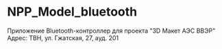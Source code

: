 # NPP_Model_bluetooth
Приложение Bluetooth-контроллер для проекта "3D Макет АЭС ВВЭР"
<br />Адрес: ТВН, ул. Гжатская, 27, ауд. 201
